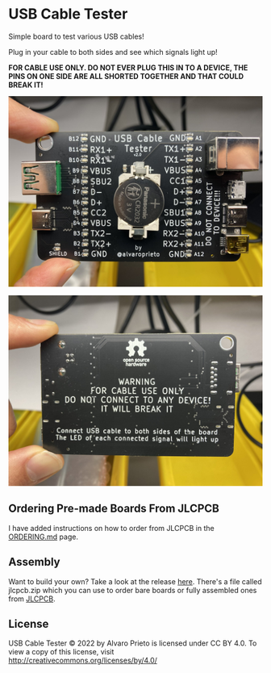 # USB Cable Tester

Simple board to test various USB cables!

Plug in your cable to both sides and see which signals light up!

**FOR CABLE USE ONLY. DO NOT EVER PLUG THIS IN TO A DEVICE, THE PINS ON ONE SIDE ARE ALL SHORTED TOGETHER AND THAT COULD BREAK IT!**

![Board Front](img/front.jpg)

![Board Back](img/back.jpg)

## Ordering Pre-made Boards From JLCPCB
I have added instructions on how to order from JLCPCB in the [ORDERING.md](ORDERING) page.

## Assembly
Want to build your own? Take a look at the release [here](https://github.com/alvarop/usb_c_cable_tester/releases/tag/v2.0). There's a file called jlcpcb.zip which you can use to order bare boards or fully assembled ones from [JLCPCB](https://jlcpcb.com/).

## License
USB Cable Tester © 2022 by Alvaro Prieto is licensed under CC BY 4.0. To view a copy of this license, visit http://creativecommons.org/licenses/by/4.0/
